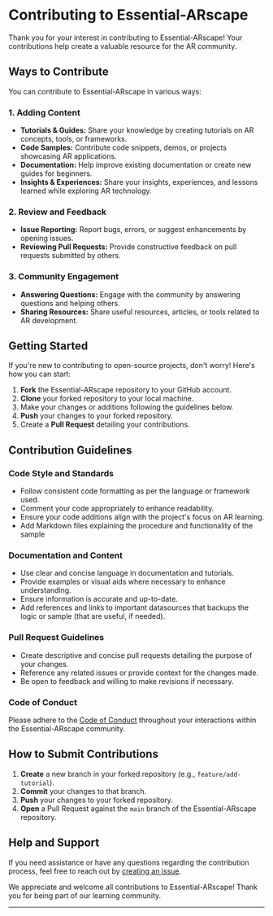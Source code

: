 # Contributing to Essential-ARscape

Thank you for your interest in contributing to Essential-ARscape! Your contributions help create a valuable resource for the AR community.

## Ways to Contribute

You can contribute to Essential-ARscape in various ways:

### 1. Adding Content

- **Tutorials & Guides:** Share your knowledge by creating tutorials on AR concepts, tools, or frameworks.
- **Code Samples:** Contribute code snippets, demos, or projects showcasing AR applications.
- **Documentation:** Help improve existing documentation or create new guides for beginners.
- **Insights & Experiences:** Share your insights, experiences, and lessons learned while exploring AR technology.

### 2. Review and Feedback

- **Issue Reporting:** Report bugs, errors, or suggest enhancements by opening issues.
- **Reviewing Pull Requests:** Provide constructive feedback on pull requests submitted by others.

### 3. Community Engagement

- **Answering Questions:** Engage with the community by answering questions and helping others.
- **Sharing Resources:** Share useful resources, articles, or tools related to AR development.

## Getting Started

If you're new to contributing to open-source projects, don't worry! Here's how you can start:

1. **Fork** the Essential-ARscape repository to your GitHub account.
2. **Clone** your forked repository to your local machine.
3. Make your changes or additions following the guidelines below.
4. **Push** your changes to your forked repository.
5. Create a **Pull Request** detailing your contributions.

## Contribution Guidelines

### Code Style and Standards

- Follow consistent code formatting as per the language or framework used.
- Comment your code appropriately to enhance readability.
- Ensure your code additions align with the project's focus on AR learning.
- Add Markdown files explaining the procedure and functionality of the sample 

### Documentation and Content

- Use clear and concise language in documentation and tutorials.
- Provide examples or visual aids where necessary to enhance understanding.
- Ensure information is accurate and up-to-date.
- Add references and links to important datasources that backups the logic or sample (that are useful, if needed). 

### Pull Request Guidelines

- Create descriptive and concise pull requests detailing the purpose of your changes.
- Reference any related issues or provide context for the changes made.
- Be open to feedback and willing to make revisions if necessary.

### Code of Conduct

Please adhere to the [Code of Conduct](CODE_OF_CONDUCT.md) throughout your interactions within the Essential-ARscape community.

## How to Submit Contributions

1. **Create** a new branch in your forked repository (e.g., `feature/add-tutorial`).
2. **Commit** your changes to that branch.
3. **Push** your changes to your forked repository.
4. **Open** a Pull Request against the `main` branch of the Essential-ARscape repository.

## Help and Support

If you need assistance or have any questions regarding the contribution process, feel free to reach out by [creating an issue](../../issues).

We appreciate and welcome all contributions to Essential-ARscape! Thank you for being part of our learning community.

---

